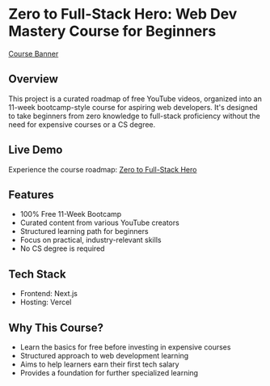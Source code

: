 # Zero to Full-Stack Hero: Web Dev Mastery Course for Beginners

[Course Banner](./public/image.png)

## Overview

This project is a curated roadmap of free YouTube videos, organized into an 11-week bootcamp-style course for aspiring web developers. It's designed to take beginners from zero knowledge to full-stack proficiency without the need for expensive courses or a CS degree.

## Live Demo

Experience the course roadmap: [Zero to Full-Stack Hero](https://learnwebdev.vercel.app/)

## Features

- 100% Free 11-Week Bootcamp
- Curated content from various YouTube creators
- Structured learning path for beginners
- Focus on practical, industry-relevant skills
- No CS degree is required

## Tech Stack

- Frontend: Next.js
- Hosting: Vercel

## Why This Course?

- Learn the basics for free before investing in expensive courses
- Structured approach to web development learning
- Aims to help learners earn their first tech salary
- Provides a foundation for further specialized learning

